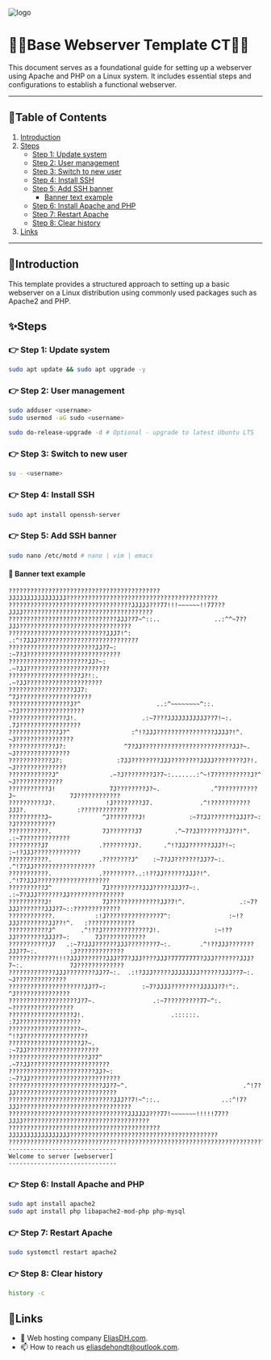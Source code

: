 ![logo](https://eliasdh.com/assets/media/images/logo-github.png)
# 💙🤍Base Webserver Template CT🤍💙

This document serves as a foundational guide for setting up a webserver using Apache and PHP on a Linux system. It includes essential steps and configurations to establish a functional webserver.

---

## 📘Table of Contents

1. [Introduction](#introduction)
2. [Steps](#steps)
    - [Step 1: Update system](#step-1-update-system)
    - [Step 2: User management](#step-2-user-management)
    - [Step 3: Switch to new user](#step-3-switch-to-new-user)
    - [Step 4: Install SSH](#step-4-install-ssh)
    - [Step 5: Add SSH banner](#step-5-add-ssh-banner)
        - [Banner text example](#banner-text-example)
    - [Step 6: Install Apache and PHP](#step-6-install-apache-and-php)
    - [Step 7: Restart Apache](#step-7-restart-apache)
    - [Step 8: Clear history](#step-8-clear-history) 
3. [Links](#links)

---

## 🖖Introduction

This template provides a structured approach to setting up a basic webserver on a Linux distribution using commonly used packages such as Apache2 and PHP.

## ✨Steps

### 👉 Step 1: Update system
```bash
sudo apt update && sudo apt upgrade -y
```

### 👉 Step 2: User management
```bash
sudo adduser <username>
sudo usermod -aG sudo <username>

sudo do-release-upgrade -d # Optional - upgrade to latest Ubuntu LTS
```

### 👉 Step 3: Switch to new user
```bash
su - <username>
```

### 👉 Step 4: Install SSH
```bash
sudo apt install openssh-server
```

### 👉 Step 5: Add SSH banner
```bash
sudo nano /etc/motd # nano | vim | emacs
```
#### 🍳 Banner text example
```text
??????????????????????????????????????????JJJJJJJJJJJJJJJJ??????????????????????????????????????????
??????????????????????????????????JJJJJ???77!!!~~~~~~!!77???JJJJ????????????????????????????????????
??????????????????????????????JJJ??7~^::..               ..:^^~7??JJJ???????????????????????????????
???????????????????????????JJJ7!^:                              .:^!7JJJ????????????????????????????
????????????????????????JJ?7~:                                       :~7?J??????????????????????????
??????????????????????JJ?~:                                             .~?JJ???????????????????????
????????????????????J?!:.                                                 .~?JJ?????????????????????
??????????????????JJ7:                                                       ^7J????????????????????
?????????????????J?^                     ..:^~~~~~~~~^::.                      ~?J??????????????????
????????????????J!.                  .:~7???JJJJJJJJJJJ??7!~:.                  .7J?????????????????
??????????????J?^                 :^!?JJJ????????????????JJJJ?!^.                 ~J????????????????
?????????????J?:                ^7?JJ?????????????????????????JJ?~.                ~J???????????????
????????????J?:               :7JJ????????JJJ????????JJJJ????????J?!.               ~J??????????????
????????????J^              .~?J????????J?7~:.......:^~!7??????????J?^               ~J?????????????
???????????J!               7J????????J?~.              .^7??????????J~               7J????????????
??????????J?.              !J????????J7.             .^!???????????JJJ?.              :?????????????
??????????J~              ^J????????J!            :~7?JJ???????JJJ?7~:                 ?J???????????
???????????.              7J???????J7         .^~7?JJ???????JJ??!^.                .:~7?????????????
?????????J7              .????????J?.      .^!?JJJ??????JJJ?!~:                 :~!?JJJ?????????????
???????????.             .????????J^    :~7?JJ???????JJ?7~:.                .^!7?JJ?????????????????
???????????.             .?????????..:!??JJ??????JJJ?!^.                .^!7?JJJ????????????????????
??????????J^              7J?????????JJJ?????JJJ?7~:.               .:~7?JJJ???????JJ???????????????
??????????J!              7J??????????????JJ?7!^.               .:~7?JJJ???????JJJ?7~::?????????????
????????????.           :!J???????????????7^:                :~!?JJJ????????JJ??!^.   :?????????????
???????????J^       .^!??J?????????????J!.               :~!??JJ????????JJJ?7~:       7J????????????
???????????J7   .:~7?JJJ??????JJJ????????7~:.        .^!??JJJ???????JJJ?7~:.         :J?????????????
?????????????!!!?JJJ???????JJJ?77?JJJ????JJJ?77777777?JJJ???????JJJ?7~:.             7J?????????????
?????????????JJJ????????JJ?7~:.  .:!?JJJ?????JJJJJJJJ??????JJJ??7~:.                ~J??????????????
?????????????????????JJ?7~:          :~7?JJJJ????????JJJJJ?7!^:.                   ^J???????????????
???????????????????J?7~.                .:~7?????????77~^:.                       ~?????????????????
??????????????????J!.                        .::::::.                           :7J?????????????????
????????????????????~.                                                        ^!?J??????????????????
????????????????????J?~.                                                   :~7JJ????????????????????
??????????????????????J?7^                                              .~7?JJ??????????????????????
????????????????????????JJ?~:                                        :~7?JJ?????????????????????????
??????????????????????????JJ?7~^.                                .^!7?JJ????????????????????????????
?????????????????????????????JJJ??7!~^::..                 ..:^!7?JJJ???????????????????????????????
?????????????????????????????????JJJJJJ???77!~~~~~~~!!!!!77??JJJJ???????????????????????????????????
??????????????????????????????????????????JJJJJJJJJJJJJJJJJ?????????????????????????????????????????
????????????????????????????????????????????????????????????????????????????????????????????????????
------------------------------
Welcome to server [webserver]
------------------------------
```

### 👉 Step 6: Install Apache and PHP
```bash
sudo apt install apache2
sudo apt install php libapache2-mod-php php-mysql
```

### 👉 Step 7: Restart Apache
```bash
sudo systemctl restart apache2
```

### 👉 Step 8: Clear history
```bash
history -c
```

## 🔗Links
- 👯 Web hosting company [EliasDH.com](https://eliasdh.com).
- 📫 How to reach us eliasdehondt@outlook.com.
